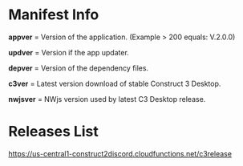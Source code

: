 # Manifest Info
**appver** = Version of the application. (Example > 200 equals: V.2.0.0)

**updver** = Version if the app updater.

**depver** = Version of the dependency files.

**c3ver** = Latest version download of stable Construct 3 Desktop.

**nwjsver** = NWjs version used by latest C3 Desktop release.

# Releases List
https://us-central1-construct2discord.cloudfunctions.net/c3release
